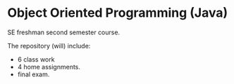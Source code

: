 # Object Oriented Programming (Java)
SE freshman second semester course.

The repository (will) include:

* 6 class work
* 4 home assignments.
* final exam.
